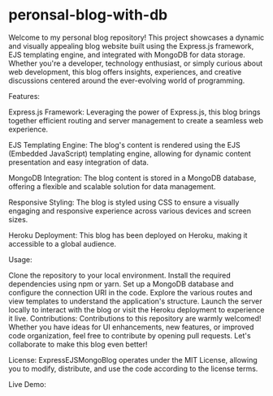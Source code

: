# peronsal-blog-with-db
Welcome to my personal blog repository! This project showcases a dynamic and visually appealing blog website built using the Express.js framework, EJS templating engine, and integrated with MongoDB for data storage. Whether you're a developer, technology enthusiast, or simply curious about web development, this blog offers insights, experiences, and creative discussions centered around the ever-evolving world of programming.

Features:

Express.js Framework: Leveraging the power of Express.js, this blog brings together efficient routing and server management to create a seamless web experience.

EJS Templating Engine: The blog's content is rendered using the EJS (Embedded JavaScript) templating engine, allowing for dynamic content presentation and easy integration of data.

MongoDB Integration: The blog content is stored in a MongoDB database, offering a flexible and scalable solution for data management.

Responsive Styling: The blog is styled using CSS to ensure a visually engaging and responsive experience across various devices and screen sizes.

Heroku Deployment: This blog has been deployed on Heroku, making it accessible to a global audience. 

Usage:

Clone the repository to your local environment.
Install the required dependencies using npm or yarn.
Set up a MongoDB database and configure the connection URI in the code.
Explore the various routes and view templates to understand the application's structure.
Launch the server locally to interact with the blog or visit the Heroku deployment to experience it live.
Contributions:
Contributions to this repository are warmly welcomed! Whether you have ideas for UI enhancements, new features, or improved code organization, feel free to contribute by opening pull requests. Let's collaborate to make this blog even better!

License:
ExpressEJSMongoBlog operates under the MIT License, allowing you to modify, distribute, and use the code according to the license terms.


Live Demo:
